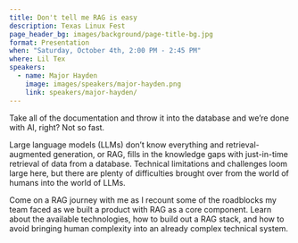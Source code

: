```yaml
---
title: Don't tell me RAG is easy
description: Texas Linux Fest
page_header_bg: images/background/page-title-bg.jpg
format: Presentation
when: "Saturday, October 4th, 2:00 PM - 2:45 PM"
where: Lil Tex
speakers:
  - name: Major Hayden
    image: images/speakers/major-hayden.png
    link: speakers/major-hayden/
---
```


Take all of the documentation and throw it into the database and we’re done
with AI, right? Not so fast.

Large language models (LLMs) don’t know everything and retrieval-augmented
generation, or RAG, fills in the knowledge gaps with just-in-time retrieval of
data from a database. Technical limitations and challenges loom large here, but
there are plenty of difficulties brought over from the world of humans into the
world of LLMs.

Come on a RAG journey with me as I recount some of the roadblocks my team faced
as we built a product with RAG as a core component. Learn about the available
technologies, how to build out a RAG stack, and how to avoid bringing human
complexity into an already complex technical system.
